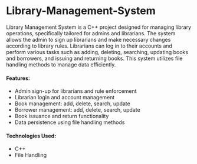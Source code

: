 # Library-Management-System
 Library Management System is a C++ project designed for managing library operations, specifically tailored for admins and librarians. The system allows the admin to sign up librarians and make necessary changes according to library rules.
 Librarians can log in to their accounts and perform various tasks such as adding, deleting, searching, updating books and borrowers, and issuing and returning books. This system utilizes file handling methods to manage data efficiently.
 
 
 <h4>Features:</h4>
<ul>
  <li> Admin sign-up for librarians and rule enforcement</li>
  <li> Librarian login and account management</li>
  <li> Book management: add, delete, search, update</li>
  <li>Borrower management: add, delete, search, update</li>
  <li>Book issuance and return functionality</li>
  <li> Data persistence using file handling methods</li>
</ul>
 
<h4>Technologies Used:</h4>
<ul>
 <li>C++</li>
 <li>File Handling</li>
</ul>
